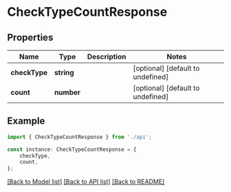 # CheckTypeCountResponse


## Properties

Name | Type | Description | Notes
------------ | ------------- | ------------- | -------------
**checkType** | **string** |  | [optional] [default to undefined]
**count** | **number** |  | [optional] [default to undefined]

## Example

```typescript
import { CheckTypeCountResponse } from './api';

const instance: CheckTypeCountResponse = {
    checkType,
    count,
};
```

[[Back to Model list]](../README.md#documentation-for-models) [[Back to API list]](../README.md#documentation-for-api-endpoints) [[Back to README]](../README.md)
